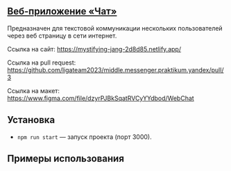 ## <a href="https://mystifying-jang-2d8d85.netlify.app/">Веб-приложение «Чат»</a>

Предназначен для текстовой коммуникации нескольких пользователей через веб страницу в сети интернет.

Ссылка на сайт: https://mystifying-jang-2d8d85.netlify.app/

Ссылка на pull request: https://github.com/ligateam2023/middle.messenger.praktikum.yandex/pull/3

Cсылка на макет: https://www.figma.com/file/dzyrPJBkSqatRVCyYYdbod/WebChat

## Установка

- `npm run start` — запуск проекта (порт 3000).

## **Примеры использования**
